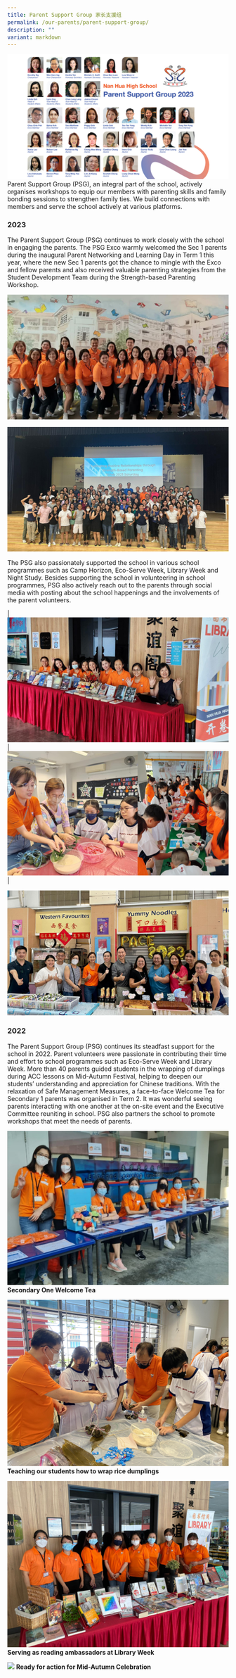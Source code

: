 ```yaml
---
title: Parent Support Group 家长支援组
permalink: /our-parents/parent-support-group/
description: ""
variant: markdown
---
```

![](/images/Our%20Parents/psg2023_2240x1260.jpg)
<br>
Parent Support Group (PSG), an integral part of the school, actively organises workshops to equip our members with parenting skills and family bonding sessions to strengthen family ties. We build connections with members and serve the school actively at various platforms.

### 2023
The Parent Support Group (PSG) continues to work closely with the school in engaging the parents. The PSG Exco warmly welcomed the Sec 1 parents during the inaugural Parent Networking and Learning Day in Term 1 this year, where the new Sec 1 parents got the chance to mingle with the Exco and fellow parents and also received valuable parenting strategies from the Student Development Team during the Strength-based Parenting Workshop. 

![Exco at work at the welcome tea](/images/Our%20Parents/psg2023_2240x12605.jpg)

![](/images/Our%20Parents/psg2023_2240x12604.jpg)

The PSG also passionately supported the school in various school programmes such as Camp Horizon, Eco-Serve Week, Library Week and Night Study. Besides supporting the school in volunteering in school programmes, PSG also actively reach out to the parents through social media with posting about the school happenings and the involvements of the parent volunteers.

| ![](/images/Our%20Parents/psg2023_2240x12603.jpg) | ![](/images/Our%20Parents/psg2023_2240x12602.jpg) |

![](/images/Our%20Parents/psg2023_2240x12606.jpg)


### 2022
The Parent Support Group (PSG) continues its steadfast support for the school in 2022. Parent volunteers were passionate in contributing their time and effort to school programmes such as Eco-Serve Week and Library Week. More than 40 parents guided students in the wrapping of dumplings during ACC lessons on Mid-Autumn Festival, helping to deepen our students’ understanding and appreciation for Chinese traditions. With the relaxation of Safe Management Measures, a face-to-face Welcome Tea for Secondary 1 parents was organised in Term 2. It was wonderful seeing parents interacting with one another at the on-site event and the Executive Committee reuniting in school. PSG also partners the school to promote workshops that meet the needs of parents.

![Secondary 1 Welcome Tea](/images/PSG_All%20ready%20for%20Sec%201%20Welcome%20Tea.jpg)
<strong>Secondary One Welcome Tea</strong>

![](/images/PSG_Teaching%20students%20how%20to%20wrap%20dumplings.jpg)
<strong>Teaching our students how to wrap rice dumplings</strong>

![](/images/PSG_Reading%20ambassadors%20during%20Library%20Week.jpg)
<strong>Serving as reading ambassadors at Library Week</strong>

![](/images/PSG_Ready%20for%20Action%20for%20Mid-Autumn%20Festival.jpg)
<strong>Ready for action for Mid-Autumn Celebration</strong>